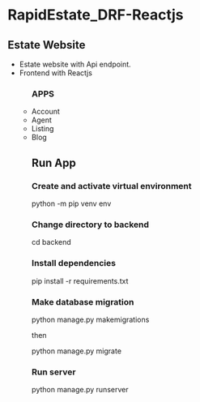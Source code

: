 # RapidEstate_DRF-Reactjs

<h2> Estate Website </h2>
<ul>
<li>Estate website with Api endpoint.</li>
<li>Frontend with Reactjs</li>
<ul>


<h3>APPS</h3>
    <li>Account</li>
    <li>Agent</li>
    <li>Listing</li>
    <li>Blog</li>


<h2> Run App</h2>

<h3> Create and activate virtual environment</h3>
  <p>python -m pip venv env </p>

<h3> Change directory to backend</h3>
 <p>cd backend </p>

 <h3> Install dependencies </h3>
 <p> pip install -r requirements.txt<p>

<h3> Make database migration</h3>
<p> python manage.py makemigrations</p>
<p> then </p>
<p> python manage.py migrate</p>

<h3> Run server </h3>
<p> python manage.py runserver</p>
 
 
